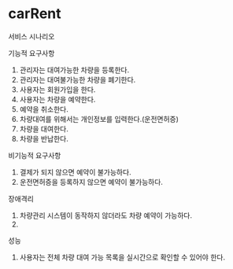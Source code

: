 # carRent


서비스 시나리오 


기능적 요구사항
1. 관리자는 대여가능한 차량을 등록한다. 
2. 관리자는 대여불가능한 차량을 폐기한다.
3. 사용자는 회원가입을 한다. 
4. 사용자는 차량을 예약한다.
5. 예약을 취소한다.
6. 차량대여를 위해서는 개인정보를 입력한다.(운전면허증)
7. 차량을 대여한다.
8. 차량을 반납한다. 

비기능적 요구사항
1. 결제가 되지 않으면 예약이 불가능하다.
2. 운전면허증을 등록하지 않으면 예약이 불가능하다. 

장애격리
1. 차량관리 시스템이 동작하지 않더라도 차량 예약이 가능하다.
2. 

성능
1. 사용자는 전체 차량 대여 가능 목록을 실시간으로 확인할 수 있어야 한다.
